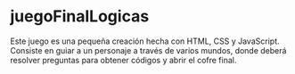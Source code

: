 # juegoFinalLogicas

Este juego es una pequeña creación hecha con HTML, CSS y JavaScript. Consiste en guiar a un personaje a través de varios mundos, donde deberá resolver preguntas para obtener códigos y abrir el cofre final.
